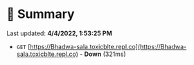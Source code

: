 # 📖 Summary
Last updated: **4/4/2022, 1:53:25 PM**

- `GET` [https://Bhadwa-sala.toxicblte.repl.co](https://Bhadwa-sala.toxicblte.repl.co) - **Down** (321ms)
